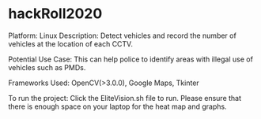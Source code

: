 # hackRoll2020
Platform: Linux
Description: Detect vehicles and record the number of vehicles at the location of each CCTV.

Potential Use Case: This can help police to identify areas with illegal use of vehicles such as PMDs.

Frameworks Used: OpenCV(>3.0.0), Google Maps, Tkinter

To run the project: Click the EliteVision.sh file to run. Please ensure that there is enough space on your laptop 
for the heat map and graphs.
